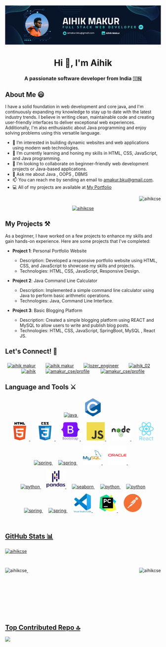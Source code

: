 ![Header](./Banner.png)
<h1 align="center">Hi 👋, I'm Aihik</h1>
<h3 align="center">A passionate software developer from India 🇮🇳</h3>

 ## About Me 😃
 
I have a solid foundation in web development and core java, and I'm continuously expanding my knowledge to stay up to date with the latest industry trends. I believe in writing clean, maintainable code and creating user-friendly interfaces to deliver exceptional web experiences. Additionally, I'm also enthusiastic about Java programming and enjoy solving problems using this versatile language.


- 👀 I’m interested in building dynamic websites and web applications using modern web technologies.
- 🌱 I’m currently learning and honing my skills in HTML, CSS, JavaScript, and Java programming. 
- 💞️ I’m looking to collaborate on beginner-friendly web development projects or Java-based applications. 
- 💬 Ask me about Java , OOPS , DBMS 
- 📫 You can reach me by sending an email to [amakur.bku@gmail.com](mailto:amakur.bku@gmail.com). 
- 💻 All of my projects are available at [My Portfolio](https://aihikcse.netlify.app/)


<p align="right"> <img src="https://komarev.com/ghpvc/?username=aihikcse&label=Profile%20views&color=0e75b6&style=flat" alt="aihikcse" /> </p>

<p align="center"> <a href="https://github.com/ryo-ma/github-profile-trophy"><img src="https://github-profile-trophy.vercel.app/?username=aihikcse" alt="aihikcse" /></a> </p>


## My Projects ⚒

As a beginner, I have worked on a few projects to enhance my skills and gain hands-on experience. Here are some projects that I've completed:

- **Project 1**: Personal Portfolio Website
  - Description: Developed a responsive portfolio website using HTML, CSS, and JavaScript to showcase my skills and projects.
  - Technologies: HTML, CSS, JavaScript, Responsive Design.

- **Project 2**: Java Command Line Calculator
  - Description: Implemented a simple command line calculator using Java to perform basic arithmetic operations.
  - Technologies: Java, Command Line Interface.

- **Project 3**: Basic Blogging Platform
  - Description: Created a simple blogging platform using REACT and MySQL to allow users to write and publish blog posts.
  - Technologies: HTML, CSS, JavaScript, SpringBoot, MySQL , React JS.
    
## Let's Connect! 📧

<h3 align="left">
</h3>
<p align="center">
<a href="https://linkedin.com/in/aihik-makur" target="blank"><img align="center" src="https://raw.githubusercontent.com/rahuldkjain/github-profile-readme-generator/master/src/images/icons/Social/linked-in-alt.svg" alt="aihik makur" height="50" width="65"/></a><span></span>&emsp;&emsp;<span>
<a href="https://www.facebook.com/profile.php?id=100058464068789" target="blank"><img align="center" src="https://raw.githubusercontent.com/rahuldkjain/github-profile-readme-generator/master/src/images/icons/Social/facebook.svg" alt="aihik makur" height="50" width="65" /></a></span>&emsp;&emsp;<span>
<a href="https://instagram.com/lozer_engineer" target="blank"><img align="center" src="https://raw.githubusercontent.com/rahuldkjain/github-profile-readme-generator/master/src/images/icons/Social/instagram.svg" alt="lozer_engineer" height="50" width="65" /></a></span>&emsp;&emsp;<span>
<a href="https://www.codechef.com/users/aihik_02" target="blank"><img align="center" src="https://cdn.jsdelivr.net/npm/simple-icons@3.1.0/icons/codechef.svg" alt="aihik_02" height="50" width="65" /></a></span>&emsp;&emsp;<span>
<a href="https://www.leetcode.com/Aihik" target="blank"><img align="center" src="https://raw.githubusercontent.com/rahuldkjain/github-profile-readme-generator/master/src/images/icons/Social/leet-code.svg" alt="aihik" height="50" width="65" /></a></span>&emsp;&emsp;<span>
<a href="https://auth.geeksforgeeks.org/user/amakur_cse/profile" target="blank"><img align="center" src="https://raw.githubusercontent.com/rahuldkjain/github-profile-readme-generator/master/src/images/icons/Social/geeks-for-geeks.svg" alt="amakur_cse/profile" height="50" width="65" /></a>
 </span>&emsp;&emsp;<span>
<a href="https://github.com/aihikcse" target="blank"><img align="center" src="https://raw.githubusercontent.com/rahuldkjain/github-profile-readme-generator/master/src/images/icons/Social/github.svg" alt="amakur_cse/profile" height="50" width="65" /></a>
</p>


## Language and Tools ⚔️

<h3 align="left"></h3>
<p align="center"> 
 <a href="https://www.java.com" target="_blank" rel="noreferrer"> <img src="https://cdn.jsdelivr.net/gh/devicons/devicon@latest/icons/java/java-original-wordmark.svg" alt="java" width="70" height="70"/> </a></span>&emsp;<span> 
<a href="https://www.cprogramming.com/" target="_blank" rel="noreferrer"> <img src="https://raw.githubusercontent.com/devicons/devicon/master/icons/c/c-original.svg" alt="c" width="60" height="60"/> </a>
 </p>
<p  align="center">
 <a href="https://www.w3.org/html/" target="_blank" rel="noreferrer"> <img src="https://raw.githubusercontent.com/devicons/devicon/master/icons/html5/html5-original-wordmark.svg" alt="html5" width="60" height="60"/> </a></span>&emsp;<span> 
<a href="https://www.w3schools.com/css/" target="_blank" rel="noreferrer"> <img src="https://raw.githubusercontent.com/devicons/devicon/master/icons/css3/css3-original-wordmark.svg" alt="css3" width="60" height="60"/> </a> </span>&emsp;<span>
 <a href="https://getbootstrap.com" target="_blank" rel="noreferrer"> <img src="https://raw.githubusercontent.com/devicons/devicon/master/icons/bootstrap/bootstrap-original-wordmark.svg" alt="bootstrap" width="60" height="60"/> </a></span>&emsp;<span> 
<a href="https://developer.mozilla.org/en-US/docs/Web/JavaScript" target="_blank" rel="noreferrer"> <img src="https://raw.githubusercontent.com/devicons/devicon/master/icons/javascript/javascript-original.svg" alt="javascript" width="60" height="60"/> </a> </span>&emsp;<span>
<a href="https://nodejs.org" target="_blank" rel="noreferrer"> <img src="https://raw.githubusercontent.com/devicons/devicon/master/icons/nodejs/nodejs-original-wordmark.svg" alt="nodejs" width="60" height="60"/> </a></span>&emsp;<span> 
<a href="https://reactjs.org/" target="_blank" rel="noreferrer"> <img src="https://raw.githubusercontent.com/devicons/devicon/master/icons/react/react-original-wordmark.svg" alt="react" width="60" height="60"/> </a> 
 </p>
<p  align="center">
<a href="https://spring.io/" target="_blank" rel="noreferrer"> <img src="https://cdn.jsdelivr.net/gh/devicons/devicon@latest/icons/spring/spring-original-wordmark.svg" alt="spring" width="60" height="60"/> </a></span>&emsp;<span>
 <a href="https://spring.io/" target="_blank" rel="noreferrer"> <img src="https://cdn.jsdelivr.net/gh/devicons/devicon@latest/icons/hibernate/hibernate-original-wordmark.svg" alt="spring" width="60" height="60"/> </a></span>&emsp;<span>
 <a href="https://www.mysql.com/" target="_blank" rel="noreferrer"> <img src="https://raw.githubusercontent.com/devicons/devicon/master/icons/mysql/mysql-original-wordmark.svg" alt="mysql" width="60" height="60"/> </a></span>&emsp;<span> 
  <a href="https://www.oracle.com/" target="_blank" rel="noreferrer"> <img src="https://raw.githubusercontent.com/devicons/devicon/master/icons/oracle/oracle-original.svg" alt="oracle" width="60" height="60"/> </a></span>&emsp;<span> 
</p>
<p  align="center">
<a href="https://python.com/" target="_blank" rel="noreferrer"> <img src="https://cdn.jsdelivr.net/gh/devicons/devicon@latest/icons/python/python-original-wordmark.svg" alt="python" width="60" height="60"/> </a></span>&emsp;<span>
<a href="https://pandas.pydata.org/" target="_blank" rel="noreferrer"> <img src="https://raw.githubusercontent.com/devicons/devicon/2ae2a900d2f041da66e950e4d48052658d850630/icons/pandas/pandas-original-wordmark.svg" alt="pandas" width="60" height="60"/> </a></span>&emsp;<span> 
<a href="https://seaborn.pydata.org/" target="_blank" rel="noreferrer"> <img src="https://seaborn.pydata.org/_images/logo-mark-lightbg.svg" alt="seaborn" width="60" height="60"/> </a></span>&emsp;<span> 
<a href="https://python.com/" target="_blank" rel="noreferrer"> <img src="https://cdn.jsdelivr.net/gh/devicons/devicon@latest/icons/numpy/numpy-original-wordmark.svg" alt="python" width="70" height="70"/> </a></a></span>&emsp;<span>  
 <a href="https://python.com/" target="_blank" rel="noreferrer"> <img src="https://cdn.jsdelivr.net/gh/devicons/devicon@latest/icons/matplotlib/matplotlib-original.svg" alt="python" width="60" height="60"/> </a> 
</p>
<p  align="center">
<a href="https://spring.io/" target="_blank" rel="noreferrer"> <img src="https://cdn.jsdelivr.net/gh/devicons/devicon@latest/icons/eclipse/eclipse-original-wordmark.svg" alt="spring" width="60" height="60"/> </a></span>&emsp;<span>
 <a href="https://spring.io/" target="_blank" rel="noreferrer"> <img src="https://cdn.jsdelivr.net/gh/devicons/devicon@latest/icons/intellij/intellij-original.svg" alt="spring" width="60" height="60"/> </a></span>&emsp;<span>
 <a href="https://www.mysql.com/" target="_blank" rel="noreferrer"> <img src="https://raw.githubusercontent.com/devicons/devicon/master/icons/vscode/vscode-original-wordmark.svg" alt="mysql" width="60" height="60"/> </a></span>&emsp;<span> 
  <a href="https://www.oracle.com/" target="_blank" rel="noreferrer"> <img src="https://raw.githubusercontent.com/devicons/devicon/master/icons/pycharm/pycharm-original.svg" alt="oracle" width="60" height="60"/>
   </a></span>&emsp;<span> 
  <a href="https://www.oracle.com/" target="_blank" rel="noreferrer"> <img src="https://raw.githubusercontent.com/devicons/devicon/master/icons/postman/postman-original.svg" alt="oracle" width="60" height="60"/>
</p>

<br>

## GitHub Stats 📊
<p><img align="center" src="https://github-readme-streak-stats.herokuapp.com/?user=aihikcse&theme=flag-india&hide_border=true" alt="aihikcse" /></p> <br>
<p><img align="left" src="https://github-readme-stats.vercel.app/api/top-langs?username=aihikcse&show_icons=true&locale=en&layout=compact" alt="aihikcse" /></p>
<p>&nbsp;<img align="right" src="https://github-readme-stats.vercel.app/api?username=aihikcse&show_icons=true&locale=en" alt="aihikcse" /></p> <br><br><br><br><br><br><br>



## Top Contributed Repo 🔝
![](https://github-contributor-stats.vercel.app/api?username=aihikcse&limit=5&theme=juicyfresh&combine_all_yearly_contributions=true)



